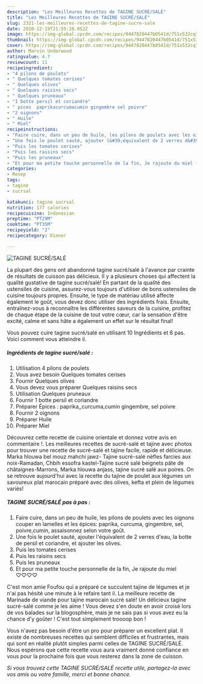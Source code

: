 ```yaml
---
description: "Les Meilleures Recettes de TAGINE SUCRÉ/SALÉ"
title: "Les Meilleures Recettes de TAGINE SUCRÉ/SALÉ"
slug: 2321-les-meilleures-recettes-de-tagine-sucre-sale
date: 2020-12-19T21:55:18.052Z
image: https://img-global.cpcdn.com/recipes/9447820447b0541d/751x532cq70/tagine-sucresale-photo-principale-de-la-recette.jpg
thumbnail: https://img-global.cpcdn.com/recipes/9447820447b0541d/751x532cq70/tagine-sucresale-photo-principale-de-la-recette.jpg
cover: https://img-global.cpcdn.com/recipes/9447820447b0541d/751x532cq70/tagine-sucresale-photo-principale-de-la-recette.jpg
author: Marvin Underwood
ratingvalue: 4.7
reviewcount: 11
recipeingredient:
- "4 pilons de poulets"
- " Quelques tomates cerises"
- " Quelques olives"
- " Quelques raisins secs"
- " Quelques pruneaux"
- "1 botte persil et coriandre"
- " pices  paprikacurcumacumin gingembre sel poivre"
- "2 oignons"
- " Huile"
- " Miel"
recipeinstructions:
- "Faire cuire, dans un peu de huile, les pilons de poulets avec les oignons couper en lamelles et les épices: paprika, curcuma, gingembre, sel, poivre,cumin, assaisonnez selon votre goût."
- "Une fois le poulet sauté, ajouter l&#39;équivalent de 2 verres d&#39;eau, la botte de persil et coriandre, et ajouter les olives."
- "Puis les tomates cerises"
- "Puis les raisins secs"
- "Puis les pruneaux"
- "Et pour ma petite touche personnelle de la fin, Je rajoute du miel ♡♡♡♡"
categories:
- Resep
tags:
- tagine
- sucrsal

katakunci: tagine sucrsal 
nutrition: 177 calories
recipecuisine: Indonesian
preptime: "PT29M"
cooktime: "PT35M"
recipeyield: "2"
recipecategory: Dinner

---
```



![TAGINE SUCRÉ/SALÉ](https://img-global.cpcdn.com/recipes/9447820447b0541d/751x532cq70/tagine-sucresale-photo-principale-de-la-recette.jpg)

La plupart des gens ont abandonné tagine sucré/salé à l'avance par crainte de résultats de cuisson pas délicieux. Il y a plusieurs choses qui affectent la qualité gustative de tagine sucré/salé! En partant de la qualité des ustensiles de cuisine, assurez-vous toujours d'utiliser de bons ustensiles de cuisine toujours propres. Ensuite, le type de matériau utilisé affecte également le goût, vous devez donc utiliser des ingrédients frais. Ensuite, entraînez-vous à reconnaître les différentes saveurs de la cuisine, profitez de chaque étape de la cuisine de tout votre cœur, car la sensation d'être excité, calme et sans hâte a également un effet sur le résultat final!

<!--inarticleads1-->

Vous pouvez cuire tagine sucré/salé en utilisant 10 Ingrédients et 6 pas. Voici comment vous atteindre il.

##### Ingrédients de tagine sucré/salé :

1. Utilisation 4 pilons de poulets
1. Vous avez besoin  Quelques tomates cerises
1. Fournir  Quelques olives
1. Vous devez vous préparer  Quelques raisins secs
1. Utilisation  Quelques pruneaux
1. Fournir 1 botte persil et coriandre
1. Préparer  Épices : paprika,,curcuma,cumin gingembre, sel poivre
1. Fournir 2 oignons
1. Préparer  Huile
1. Préparer  Miel


Découvrez cette recette de cuisine orientale et donnez votre avis en commentaire !. Les meilleures recettes de sucré-salé et tajine avec photos pour trouver une recette de sucré-salé et tajine facile, rapide et délicieuse. Marka hlouwa bel mouz mahchi jawz- Tajine sucré-salé nèfles farcies aux noix-Ramadan, Chbih essofra kastel-Tajine sucré salé beignets pâte de châtaignes-Marrons, Marka hlouwa anjass, tajine sucré salé aux poires. On se retrouve aujourd&#39;hui avec la recette du tajine de poulet aux légumes un savoureux plat marocain préparé avec des olives, kefta et plein de légumes variés! 

<!--inarticleads2-->

##### TAGINE SUCRÉ/SALÉ pas à pas :

1. Faire cuire, dans un peu de huile, les pilons de poulets avec les oignons couper en lamelles et les épices: paprika, curcuma, gingembre, sel, poivre,cumin, assaisonnez selon votre goût.
1. Une fois le poulet sauté, ajouter l&#39;équivalent de 2 verres d&#39;eau, la botte de persil et coriandre, et ajouter les olives.
1. Puis les tomates cerises
1. Puis les raisins secs
1. Puis les pruneaux
1. Et pour ma petite touche personnelle de la fin, Je rajoute du miel ♡♡♡♡


C&#39;est mon amie Foufou qui a préparé ce succulent tajine de légumes et je n&#39;ai pas hésité une minute à le refaire tant il. La meilleure recette de Marinade de viande pour tajine marocain sucré salé! Un délicieux tagine sucré-salé comme je les aime ! Vous devez s&#39;en doute en avoir croisé lors de vos balades sur la blogosphère, mais je ne sais pas si vous avez eu la chance d&#39;y goûter ! C&#39;est tout simplement troooop bon ! 

<!--inarticleads1-->

<p>
Vous n'avez pas besoin d'être un pro pour préparer un excellent plat. Il existe de nombreuses recettes qui semblent difficiles et frustrantes, mais qui sont en réalité plutôt simples parmi celles de TAGINE SUCRÉ/SALÉ. Nous espérons que cette recette vous aura vraiment donné confiance en vous pour la prochaine fois que vous resterez dans la zone de cuisson.
</p>

<p>
<i>Si vous trouvez cette TAGINE SUCRÉ/SALÉ recette utile, partagez-la avec vos amis ou votre famille, merci et bonne chance.</i>
</p>
